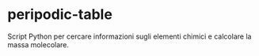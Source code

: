 # peripodic-table
Script Python per cercare informazioni sugli elementi chimici e calcolare la massa molecolare.
